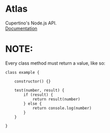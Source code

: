 # Atlas  
Cupertino's Node.js API.    
[Documentation](https://github.com/Cupertino-Development/docs/tree/master/Atlas)    
# NOTE:  
Every class method must return a value, like so:  
```
class example {

    constructor() {}

    test(number, result) {
        if (result) {
            return result(number)
        } else {
            return console.log(number)
        }
    }

}
```
